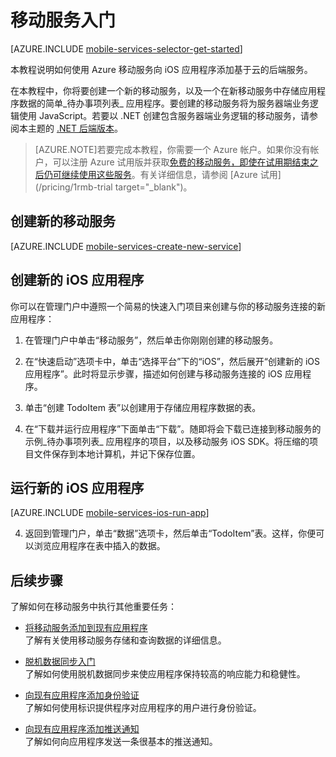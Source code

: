 <properties
	pageTitle="使用 Azure 移动服务开发 iOS 应用程序入门"
	description="遵照本教程开始使用 Azure 移动服务进行 iOS 开发。"
	services="mobile-services"
	documentationCenter="ios"
	authors="krisragh"
	manager="dwrede"
	editor=""/>

<tags
	ms.service="mobile-services"
	ms.date="07/28/2015"
	wacn.date="10/03/2015"/>

#  <a name="getting-started"></a>移动服务入门

[AZURE.INCLUDE [mobile-services-selector-get-started](../includes/mobile-services-selector-get-started.md)]

本教程说明如何使用 Azure 移动服务向 iOS 应用程序添加基于云的后端服务。

在本教程中，你将要创建一个新的移动服务，以及一个在新移动服务中存储应用程序数据的简单_待办事项列表_ 应用程序。要创建的移动服务将为服务器端业务逻辑使用 JavaScript。若要以 .NET 创建包含服务器端业务逻辑的移动服务，请参阅本主题的 [.NET 后端版本]。

> [AZURE.NOTE]若要完成本教程，你需要一个 Azure 帐户。如果你没有帐户，可以注册 Azure 试用版并获取[免费的移动服务，即使在试用期结束之后仍可继续使用这些服务](/home/features/mobile-services/#price)。有关详细信息，请参阅 [Azure 试用](/pricing/1rmb-trial target="\_blank")。

##  <a name="create-new-service"></a>创建新的移动服务

[AZURE.INCLUDE [mobile-services-create-new-service](../includes/mobile-services-create-new-service.md)]

##  创建新的 iOS 应用程序

你可以在管理门户中遵照一个简易的快速入门项目来创建与你的移动服务连接的新应用程序：

1.  在管理门户中单击“移动服务”，然后单击你刚刚创建的移动服务。

2. 在“快速启动”选项卡中，单击“选择平台”下的“iOS”，然后展开“创建新的 iOS 应用程序”。此时将显示步骤，描述如何创建与移动服务连接的 iOS 应用程序。

3. 单击“创建 TodoItem 表”以创建用于存储应用程序数据的表。

4. 在“下载并运行应用程序”下面单击“下载”。随即将会下载已连接到移动服务的示例_待办事项列表_ 应用程序的项目，以及移动服务 iOS SDK。将压缩的项目文件保存到本地计算机，并记下保存位置。

##  运行新的 iOS 应用程序

[AZURE.INCLUDE [mobile-services-ios-run-app](../includes/mobile-services-ios-run-app.md)]

<ol start="4"><li><p>返回到管理门户，单击“数据”选项卡，然后单击“TodoItem”表<strong></strong><strong></strong>。这样，你便可以浏览应用程序在表中插入的数据。<p></li></ol></p>

##  <a name="next-steps"></a>后续步骤
了解如何在移动服务中执行其他重要任务：

* [将移动服务添加到现有应用程序]<br/>了解有关使用移动服务存储和查询数据的详细信息。

* [脱机数据同步入门]<br/>了解如何使用脱机数据同步来使应用程序保持较高的响应能力和稳健性。

* [向现有应用程序添加身份验证]<br/>了解如何使用标识提供程序对应用程序的用户进行身份验证。

* [向现有应用程序添加推送通知]<br/>了解如何向应用程序发送一条很基本的推送通知。


<!-- Anchors. -->

[Getting started with Mobile Services]: #getting-started
[Create a new mobile service]: #create-new-service
[Define the mobile service instance]: #define-mobile-service-instance
[Next Steps]: #next-steps

<!-- Images. -->

[6]: ./media/mobile-services-ios-get-started/mobile-portal-quickstart-ios.png
[7]: ./media/mobile-services-ios-get-started/mobile-quickstart-steps-ios.png
[8]: ./media/mobile-services-ios-get-started/mobile-xcode-project.png

[10]: ./media/mobile-services-ios-get-started/mobile-quickstart-startup-ios.png
[11]: ./media/mobile-services-ios-get-started/mobile-data-tab.png
[12]: ./media/mobile-services-ios-get-started/mobile-data-browse.png


<!-- URLs. -->
[将移动服务添加到现有应用程序]: /documentation/articles/mobile-services-dotnet-backend-ios-get-started-data
[脱机数据同步入门]: /documentation/articles/mobile-services-ios-get-started-offline-data
[向现有应用程序添加身份验证]: /documentation/articles/mobile-services-dotnet-backend-ios-get-started-users
[向现有应用程序添加推送通知]: /documentation/articles/mobile-services-dotnet-backend-ios-get-started-push
[Mobile Services iOS SDK]: https://go.microsoft.com/fwLink/p/?LinkID=266533
[Management Portal]: https://manage.windowsazure.cn/
[XCode]: https://go.microsoft.com/fwLink/p/?LinkID=266532
[.NET 后端版本]: /documentation/articles/mobile-services-dotnet-backend-ios-get-started
<!---HONumber=71-->